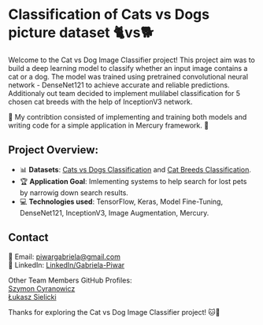 
#  **Classification of Cats vs Dogs picture dataset** 🐈vs🐕

Welcome to the Cat vs Dog Image Classifier project! This project aim was to build a deep learning model to classify whether an input image contains a cat or a dog. The model was trained using pretrained convolutional neural network - DenseNet121 to achieve accurate and reliable predictions. Additionaly out team decided to implement mulilabel classification for 5 chosen cat breeds with the help of InceptionV3 network.

🌱 My contribtion consisted of implementing and training both models and writing code for a simple application in Mercury framework. 🌱

## **Project Overview:**

- 📊 **Datasets**: [Cats vs Dogs Classification](https://www.kaggle.com/datasets/shaunthesheep/microsoft-catsvsdogs-dataset) and [Cat Breeds Classification](https://www.kaggle.com/datasets/shawngano/gano-cat-breed-image-collection).
- 🏆 **Application Goal**: Imlementing systems to help search for lost pets by narrowig down search results. 
- 💻 **Technologies used**: TensorFlow, Keras, Model Fine-Tuning, DenseNet121, InceptionV3, Image Augmentation, Mercury.

## **Contact**
📧 Email: piwargabriela@gmail.com <br>
🔗 LinkedIn: [LinkedIn/Gabriela-Piwar](https://www.linkedin.com/in/gabriela-piwar)

Other Team Members GitHub Profiles: <br> [Szymon Cyranowicz](https://github.com/szymoncyranowicz)<br>[Łukasz Sielicki](https://github.com/2023SIL)

Thanks for exploring the Cat vs Dog Image Classifier project! 🐱🐶

